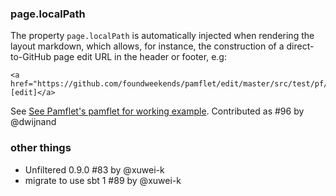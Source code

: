 ### page.localPath

The property `page.localPath` is automatically injected when rendering the layout markdown, which allows, for instance, the construction of a direct-to-GitHub page edit URL in the header or footer, e.g:

    <a href="https://github.com/foundweekends/pamflet/edit/master/src/test/pf/$page.localPath$">[edit]</a>

See [See Pamflet's pamflet for working example][localPath]. Contributed as #96 by @dwijnand

### other things

* Unfiltered 0.9.0 #83 by @xuwei-k
* migrate to use sbt 1 #89 by @xuwei-k


[pf]: https://www.foundweekends.org/pamflet/
[localPath]: https://www.foundweekends.org/pamflet/Special+Properties.html#Page+path

